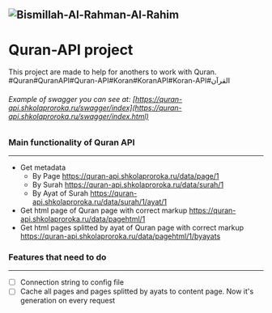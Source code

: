 ![Bismillah-Al-Rahman-Al-Rahim](https://quran-api.shkolaproroka.ru/content/Bismillah-Al-Rahman-Al-Rahim-Title.png "Bismillah-Al-Rahman-Al-Rahim")
--------
# Quran-API project
This project are made to help for anothers to work with Quran. #Quran#QuranAPI#Quran-API#Koran#KoranAPI#Koran-API#القرآن‎
###### Example of swagger you can see at: [https://quran-api.shkolaproroka.ru/swagger/index](https://quran-api.shkolaproroka.ru/swagger/index.html)

### Main functionality of Quran API
--------
- Get metadata
    - By Page https://quran-api.shkolaproroka.ru/data/page/1
    - By Surah https://quran-api.shkolaproroka.ru/data/surah/1
    - By Ayat of Surah https://quran-api.shkolaproroka.ru/data/surah/1/ayat/1
- Get html page of Quran page with correct markup https://quran-api.shkolaproroka.ru/data/pagehtml/1
- Get html pages splitted by ayat of Quran page with correct markup https://quran-api.shkolaproroka.ru/data/pagehtml/1/byayats

### Features that need to do
--------
- [ ] Connection string to config file
- [ ] Cache all pages and pages splitted by ayats to content page. Now it's generation on every request
